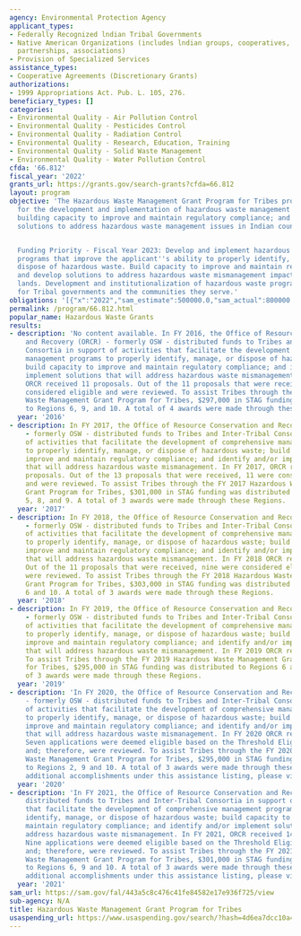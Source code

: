 ```yaml
---
agency: Environmental Protection Agency
applicant_types:
- Federally Recognized lndian Tribal Governments
- Native American Organizations (includes lndian groups, cooperatives, corporations,
  partnerships, associations)
- Provision of Specialized Services
assistance_types:
- Cooperative Agreements (Discretionary Grants)
authorizations:
- 1999 Appropriations Act. Pub. L. 105, 276.
beneficiary_types: []
categories:
- Environmental Quality - Air Pollution Control
- Environmental Quality - Pesticides Control
- Environmental Quality - Radiation Control
- Environmental Quality - Research, Education, Training
- Environmental Quality - Solid Waste Management
- Environmental Quality - Water Pollution Control
cfda: '66.812'
fiscal_year: '2022'
grants_url: https://grants.gov/search-grants?cfda=66.812
layout: program
objective: 'The Hazardous Waste Management Grant Program for Tribes provides assistance
  for the development and implementation of hazardous waste management programs; for
  building capacity to improve and maintain regulatory compliance; and for developing
  solutions to address hazardous waste management issues in Indian country.


  Funding Priority - Fiscal Year 2023: Develop and implement hazardous waste management
  programs that improve the applicant''s ability to properly identify, manage, or
  dispose of hazardous waste. Build capacity to improve and maintain regulatory compliance
  and develop solutions to address hazardous waste mismanagement impacting Tribal
  lands. Development and institutionalization of hazardous waste program capacity
  for Tribal governments and the communities they serve.'
obligations: '[{"x":"2022","sam_estimate":500000.0,"sam_actual":800000.0,"usa_spending_actual":100000.0},{"x":"2023","sam_estimate":500000.0,"sam_actual":0.0,"usa_spending_actual":515355.0},{"x":"2024","sam_estimate":500000.0,"sam_actual":0.0,"usa_spending_actual":600000.0}]'
permalink: /program/66.812.html
popular_name: Hazardous Waste Grants
results:
- description: 'No content available. In FY 2016, the Office of Resource Conservation
    and Recovery (ORCR) - formerly OSW - distributed funds to Tribes and Inter-Tribal
    Consortia in support of activities that facilitate the development of comprehensive
    management programs to properly identify, manage, or dispose of hazardous waste;
    build capacity to improve and maintain regulatory compliance; and identify and/or
    implement solutions that will address hazardous waste mismanagement. In FY 2016,
    ORCR received 11 proposals. Out of the 11 proposals that were received, 9 were
    considered eligible and were reviewed. To assist Tribes through the FY 2016 Hazardous
    Waste Management Grant Program for Tribes, $297,000 in STAG funding was distributed
    to Regions 6, 9, and 10. A total of 4 awards were made through these Regions. '
  year: '2016'
- description: In FY 2017, the Office of Resource Conservation and Recovery (ORCR)
    - formerly OSW - distributed funds to Tribes and Inter-Tribal Consortia in support
    of activities that facilitate the development of comprehensive management programs
    to properly identify, manage, or dispose of hazardous waste; build capacity to
    improve and maintain regulatory compliance; and identify and/or implement solutions
    that will address hazardous waste mismanagement. In FY 2017, ORCR received 13
    proposals. Out of the 13 proposals that were received, 11 were considered eligible
    and were reviewed. To assist Tribes through the FY 2017 Hazardous Waste Management
    Grant Program for Tribes, $301,000 in STAG funding was distributed to Regions
    5, 8, and 9. A total of 3 awards were made through these Regions.
  year: '2017'
- description: In FY 2018, the Office of Resource Conservation and Recovery (ORCR)
    - formerly OSW - distributed funds to Tribes and Inter-Tribal Consortia in support
    of activities that facilitate the development of comprehensive management programs
    to properly identify, manage, or dispose of hazardous waste; build capacity to
    improve and maintain regulatory compliance; and identify and/or implement solutions
    that will address hazardous waste mismanagement. In FY 2018 ORCR received 11 proposals.
    Out of the 11 proposals that were received, nine were considered eligible and
    were reviewed. To assist Tribes through the FY 2018 Hazardous Waste Management
    Grant Program for Tribes, $303,000 in STAG funding was distributed to Regions
    6 and 10. A total of 3 awards were made through these Regions.
  year: '2018'
- description: In FY 2019, the Office of Resource Conservation and Recovery (ORCR)
    - formerly OSW - distributed funds to Tribes and Inter-Tribal Consortia in support
    of activities that facilitate the development of comprehensive management programs
    to properly identify, manage, or dispose of hazardous waste; build capacity to
    improve and maintain regulatory compliance; and identify and/or implement solutions
    that will address hazardous waste mismanagement. In FY 2019 ORCR received 10 applications.
    To assist Tribes through the FY 2019 Hazardous Waste Management Grant Program
    for Tribes, $295,000 in STAG funding was distributed to Regions 6 and 10. A total
    of 3 awards were made through these Regions.
  year: '2019'
- description: 'In FY 2020, the Office of Resource Conservation and Recovery (ORCR)
    - formerly OSW - distributed funds to Tribes and Inter-Tribal Consortia in support
    of activities that facilitate the development of comprehensive management programs
    to properly identify, manage, or dispose of hazardous waste; build capacity to
    improve and maintain regulatory compliance; and identify and/or implement solutions
    that will address hazardous waste mismanagement. In FY 2020 ORCR received 8 applications.
    Seven applications were deemed eligible based on the Threshold Eligibility Criteria
    and; therefore, were reviewed. To assist Tribes through the FY 2020 Hazardous
    Waste Management Grant Program for Tribes, $295,000 in STAG funding was distributed
    to Regions 2, 9 and 10. A total of 3 awards were made through these Regions.  For
    additional accomplishments under this assistance listing, please visit: https://www.epa.gov/tribal-lands/2020-olem-tribal-accomplishments'
  year: '2020'
- description: 'In FY 2021, the Office of Resource Conservation and Recovery (ORCR)
    distributed funds to Tribes and Inter-Tribal Consortia in support of activities
    that facilitate the development of comprehensive management programs to properly
    identify, manage, or dispose of hazardous waste; build capacity to improve and
    maintain regulatory compliance; and identify and/or implement solutions that will
    address hazardous waste mismanagement. In FY 2021, ORCR received 14 applications.
    Nine applications were deemed eligible based on the Threshold Eligibility Criteria
    and; therefore, were reviewed. To assist Tribes through the FY 2021 Hazardous
    Waste Management Grant Program for Tribes, $301,000 in STAG funding was distributed
    to Regions 6, 9 and 10. A total of 3 awards were made through these Regions. For
    additional accomplishments under this assistance listing, please visit: https://www.epa.gov/tribal-lands/2020-olem-tribal-accomplishments.'
  year: '2021'
sam_url: https://sam.gov/fal/443a5c8c476c41fe84582e17e936f725/view
sub-agency: N/A
title: Hazardous Waste Management Grant Program for Tribes
usaspending_url: https://www.usaspending.gov/search/?hash=4d6ea7dcc10a40f1913cd1ea314531a0
---
```

